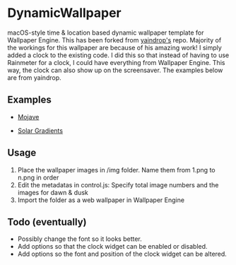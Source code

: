 # DynamicWallpaper
macOS-style time &amp; location based dynamic wallpaper template for Wallpaper Engine. This has been forked from [yaindrop's](https://github.com/yaindrop) repo. Majority of the workings for this wallpaper are because of his amazing work! I simply added a clock to the existing code. I did this so that instead of having to use Rainmeter for a clock, I could have everything from Wallpaper Engine. This way, the clock can also show up on the screensaver. The examples below are from yaindrop.

## Examples
- [Mojave](https://steamcommunity.com/sharedfiles/filedetails/?id=1545776827)

- [Solar Gradients](https://steamcommunity.com/sharedfiles/filedetails/?id=1545628104)

## Usage
1. Place the wallpaper images in /img folder. Name them from 1.png to n.png in order
2. Edit the metadatas in control.js: Specify total image numbers and the images for dawn & dusk
3. Import the folder as a web wallpaper in Wallpaper Engine

## Todo (eventually)
- Possibly change the font so it looks better.
- Add options so that the clock widget can be enabled or disabled.
- Add options so the font and position of the clock widget can be altered.
